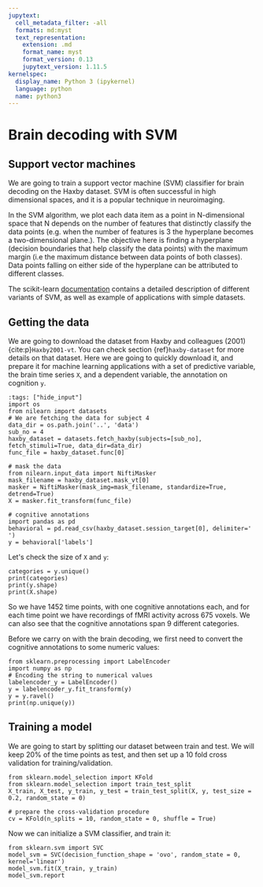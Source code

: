 ```yaml
---
jupytext:
  cell_metadata_filter: -all
  formats: md:myst
  text_representation:
    extension: .md
    format_name: myst
    format_version: 0.13
    jupytext_version: 1.11.5
kernelspec:
  display_name: Python 3 (ipykernel)
  language: python
  name: python3
---
```


# Brain decoding with SVM

## Support vector machines
We are going to train a support vector machine (SVM) classifier for brain decoding on the Haxby dataset. SVM is often successful in high dimensional spaces, and it is a popular technique in neuroimaging.

In the SVM algorithm, we plot each data item as a point in N-dimensional space that N depends on the number of features that distinctly classify the data points (e.g. when the number of features is 3 the hyperplane becomes a two-dimensional plane.). The objective here is finding a hyperplane (decision boundaries that help classify the data points) with the maximum margin (i.e the maximum distance between data points of both classes). Data points falling on either side of the hyperplane can be attributed to different classes.

The scikit-learn [documentation](https://scikit-learn.org/stable/modules/svm.html) contains a detailed description of different variants of SVM, as well as example of applications with simple datasets.

## Getting the data
We are going to download the dataset from Haxby and colleagues (2001) {cite:p}`Haxby2001-vt`. You can check section {ref}`haxby-dataset` for more details on that dataset. Here we are going to quickly download it, and prepare it for machine learning applications with a set of predictive variable, the brain time series `X`, and a dependent variable, the annotation on cognition `y`.
```{code-cell} python3
:tags: ["hide_input"]
import os
from nilearn import datasets
# We are fetching the data for subject 4
data_dir = os.path.join('..', 'data')
sub_no = 4
haxby_dataset = datasets.fetch_haxby(subjects=[sub_no], fetch_stimuli=True, data_dir=data_dir)
func_file = haxby_dataset.func[0]

# mask the data
from nilearn.input_data import NiftiMasker
mask_filename = haxby_dataset.mask_vt[0]
masker = NiftiMasker(mask_img=mask_filename, standardize=True, detrend=True)
X = masker.fit_transform(func_file)

# cognitive annotations
import pandas as pd
behavioral = pd.read_csv(haxby_dataset.session_target[0], delimiter=' ')
y = behavioral['labels']
```

Let's check the size of `X` and `y`:
```{code-cell} python3
categories = y.unique()
print(categories)
print(y.shape)
print(X.shape)
```
So we have 1452 time points, with one cognitive annotations each, and for each time point we have recordings of fMRI activity across 675 voxels. We can also see that the cognitive annotations span 9 different categories.

Before we carry on with the brain decoding, we first need to convert the cognitive annotations to some numeric values:
```{code-cell} python3
from sklearn.preprocessing import LabelEncoder
import numpy as np
# Encoding the string to numerical values
labelencoder_y = LabelEncoder()
y = labelencoder_y.fit_transform(y)
y = y.ravel()
print(np.unique(y))
```

## Training a model
We are going to start by splitting our dataset between train and test. We will keep 20% of the time points as test, and then set up a 10 fold cross validation for training/validation.
```{code-cell} python3
from sklearn.model_selection import KFold
from sklearn.model_selection import train_test_split
X_train, X_test, y_train, y_test = train_test_split(X, y, test_size = 0.2, random_state = 0)   

# prepare the cross-validation procedure
cv = KFold(n_splits = 10, random_state = 0, shuffle = True)
```

Now we can initialize a SVM classifier, and train it:
```{code-cell} python3
from sklearn.svm import SVC
model_svm = SVC(decision_function_shape = 'ovo', random_state = 0, kernel='linear')
model_svm.fit(X_train, y_train)
model_svm.report
```
